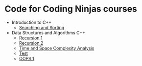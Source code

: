 # Code for Coding Ninjas courses

- Introduction to C++
  - [Searching and Sorting](https://github.com/shivamaggarwal513/Coding-Ninjas/tree/main/Introduction%20to%20CPP/L9%20Searching%20and%20Sorting)
- Data Structures and Algorithms C++
  - [Recursion 1](https://github.com/shivamaggarwal513/Coding-Ninjas/tree/main/Data%20Structures%20and%20Algorithms%20CPP/03%20Recursion%201)
  - [Recursion 2](https://github.com/shivamaggarwal513/Coding-Ninjas/tree/main/Data%20Structures%20and%20Algorithms%20CPP/04%20Recursion%202)
  - [Time and Space Complexity Analysis](https://github.com/shivamaggarwal513/Coding-Ninjas/tree/main/Data%20Structures%20and%20Algorithms%20CPP/05%20Time%20and%20Space%20Complexity%20Analysis)
  - [Test](https://github.com/shivamaggarwal513/Coding-Ninjas/tree/main/Data%20Structures%20and%20Algorithms%20CPP/06%20Test)
  - [OOPS 1](https://github.com/shivamaggarwal513/Coding-Ninjas/tree/main/Data%20Structures%20and%20Algorithms%20CPP/07%20OOPS%201)
